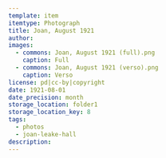 ```yaml
---
template: item
itemtype: Photograph
title: Joan, August 1921
author: 
images:
  - commons: Joan, August 1921 (full).png
    caption: Full
  - commons: Joan, August 1921 (verso).png
    caption: Verso
license: pd|cc-by|copyright
date: 1921-08-01
date_precision: month
storage_location: folder1
storage_location_key: 8
tags:
  - photos
  - joan-leake-hall
description: 
---
```

